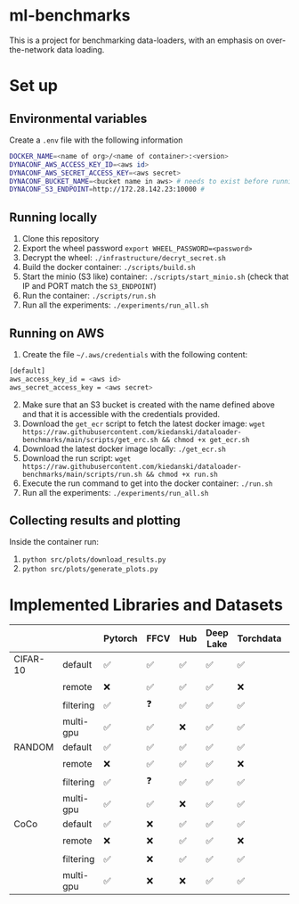 # ml-benchmarks

This is a project for benchmarking data-loaders, with an emphasis on over-the-network data loading.

# Set up

## Environmental variables

Create a `.env` file with the following information

```sh
DOCKER_NAME=<name of org>/<name of container>:<version>
DYNACONF_AWS_ACCESS_KEY_ID=<aws id>
DYNACONF_AWS_SECRET_ACCESS_KEY=<aws secret>
DYNACONF_BUCKET_NAME=<bucket name in aws> # needs to exist before running experiments
DYNACONF_S3_ENDPOINT=http://172.28.142.23:10000 # 
```

## Running locally

1. Clone this repository
2. Export the wheel password `export WHEEL_PASSWORD=<password>`
3. Decrypt the wheel: `./infrastructure/decryt_secret.sh`
4. Build the docker container: `./scripts/build.sh`
5. Start the minio (S3 like) container: `./scripts/start_minio.sh` (check that IP and PORT match the `S3_ENDPOINT`)
6. Run the container: `./scripts/run.sh`
7. Run all the experiments: `./experiments/run_all.sh`

## Running on AWS

1. Create the file `~/.aws/credentials` with the following content:
```sh
[default]
aws_access_key_id = <aws id> 
aws_secret_access_key = <aws secret>
```
2. Make sure that an S3 bucket is created with the name defined above and that it is accessible with the credentials provided.
3. Download the `get_ecr` script to fetch the latest docker image: `wget https://raw.githubusercontent.com/kiedanski/dataloader-benchmarks/main/scripts/get_erc.sh && chmod +x get_ecr.sh`
4. Download the latest docker image locally: `./get_ecr.sh`
5. Download the run script: `wget https://raw.githubusercontent.com/kiedanski/dataloader-benchmarks/main/scripts/run.sh && chmod +x run.sh` 
6. Execute the run command to get into the docker container: `./run.sh`
7. Run all the experiments: `./experiments/run_all.sh`


## Collecting results and plotting

Inside the container run:

1. `python src/plots/download_results.py`
2. `python src/plots/generate_plots.py`



# Implemented Libraries and Datasets

|          |           | Pytorch | FFCV | Hub | Deep Lake | Torchdata | Webdataset | Squirrel |
| -------- | --------- | ------- | ---- | --- | --------- | --------- | ---------- | -------- |
| CIFAR-10 | default   | ✅      | ✅   | ✅  | ✅        | ✅        | ✅         |  ✅      |
|          | remote    | ❌      | ✅   | ✅  | ✅        | ❌        | ✅         |  ❓      |
|          | filtering | ✅      | ❓   | ✅  | ✅        | ✅        | ✅         |  ❓      |
|          | multi-gpu | ✅      | ✅   | ❌  | ✅        | ✅        | ✅         |  ✅      |
| RANDOM   | default   | ✅      | ✅   | ✅  | ✅        | ✅        | ✅         |  ✅      |
|          | remote    | ❌      | ✅   | ✅  | ✅        | ❌        | ✅         |  ❓      |
|          | filtering | ✅      | ❓   | ✅  | ✅        | ✅        | ✅         |  ❓      |
|          | multi-gpu | ✅      | ✅   | ❌  | ✅        | ✅        | ✅         |  ✅      |
| CoCo     | default   | ✅      | ❌   | ✅  | ✅        | ✅        | ✅         |  ✅      |
|          | remote    | ❌      | ❌   | ✅  | ✅        | ❌        | ✅         |  ❓      |
|          | filtering | ✅      | ❌   | ✅  | ✅        | ✅        | ✅         |  ❓      |
|          | multi-gpu | ✅      | ❌   | ❌  | ✅        | ✅        | ✅         |  ✅      |
